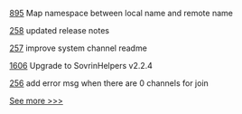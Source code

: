 
[895](https://github.com/hyperledger/firefly/pull/895) Map namespace between local name and remote name

[258](https://github.com/hyperledger-labs/fabric-operations-console/pull/258) updated release notes

[257](https://github.com/hyperledger-labs/fabric-operations-console/pull/257) improve system channel readme

[1606](https://github.com/hyperledger/indy-plenum/pull/1606) Upgrade to SovrinHelpers v2.2.4

[256](https://github.com/hyperledger-labs/fabric-operations-console/pull/256) add error msg when there are 0 channels for join


[See more >>>](https://start-here.hyperledger.org/pull-requests)
